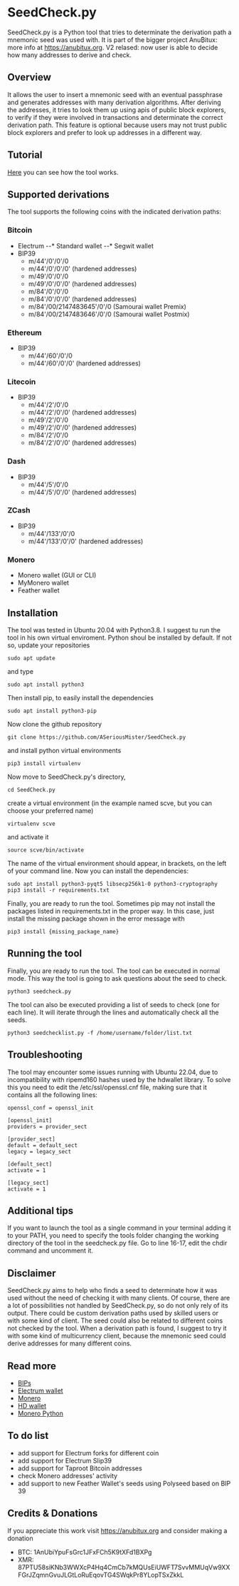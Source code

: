 # SeedCheck.py
SeedCheck.py is a Python tool that tries  to determinate the derivation path a mnemonic seed was used with.
It is part of the bigger project Anu₿itux: more info at https://anubitux.org.
V2 relased: now user is able to decide how many addresses to derive and check.

## Overview
It allows the user to insert a mnemonic seed with an eventual passphrase and generates addresses with many derivation algorithms.
After deriving the addresses, it tries to look them up using apis of public block explorers, to verify if they were involved in transactions and determinate the correct derivation path. This feature is optional because users may not trust public block explorers and prefer to look up addresses in a different way.

## Tutorial
[Here](https://anubitux.org/find-out-how-a-seed-was-used-with-anubitux/) you can see how the tool works.

## Supported derivations
The tool supports the following coins with the indicated derivation paths:
### Bitcoin
- Electrum
--* Standard wallet
--* Segwit wallet
- BIP39
  * m/44'/0'/0'/0
  * m/44'/0'/0'/0' (hardened addresses)
  * m/49'/0'/0'/0
  * m/49'/0'/0'/0' (hardened addresses)
  * m/84'/0'/0'/0
  * m/84'/0'/0'/0' (hardened addresses)
  * m/84'/00/2147483645'/0'/0 (Samourai wallet Premix)
  * m/84'/00/2147483646'/0'/0 (Samourai wallet Postmix)
### Ethereum
- BIP39
  * m/44'/60'/0'/0
  * m/44'/60'/0'/0' (hardened addresses)
### Litecoin
- BIP39
  * m/44'/2'/0'/0
  * m/44'/2'/0'/0' (hardened addresses)
  * m/49'/2'/0'/0
  * m/49'/2'/0'/0' (hardened addresses)
  * m/84'/2'/0'/0
  * m/84'/2'/0'/0' (hardened addresses)
### Dash
- BIP39
  * m/44'/5'/0'/0
  * m/44'/5'/0'/0' (hardened addresses)
### ZCash
- BIP39
  * m/44'/133'/0'/0
  * m/44'/133'/0'/0' (hardened addresses)
### Monero
- Monero wallet (GUI or CLI)
- MyMonero wallet
- Feather wallet

## Installation
The tool was tested in Ubuntu 20.04 with Python3.8.
I suggest tu run the tool in his own virtual enviroment.
Python shoul be installed by default. If not so, update your repositories
```
sudo apt update
```
and type
```
sudo apt install python3
```
Then install pip, to easily install the dependencies
```
sudo apt install python3-pip
```
Now clone the github repository
```
git clone https://github.com/ASeriousMister/SeedCheck.py
```
and install python virtual environments
```
pip3 install virtualenv
```
Now move to SeedCheck.py's directory,
```
cd SeedCheck.py
```
create a virtual environment (in the example named scve, but you can choose your preferred name)
```
virtualenv scve
```
and activate it
```
source scve/bin/activate
```
The name of the virtual environment should appear, in brackets, on the left of your command line. 
Now you can install the dependencies:
```
sudo apt install python3-pyqt5 libsecp256k1-0 python3-cryptography
pip3 install -r requirements.txt
```
Finally, you are ready to run the tool.
Sometimes pip may not install the packages listed in requirements.txt in the proper way.
In this case, just install the missing package shown in the error message with
```
pip3 install {missing_package_name}
```
## Running the tool
Finally, you are ready to run the tool.
The tool can be executed in normal mode. This way the tool is going to ask questions about the seed to check.
```
python3 seedcheck.py
```
The tool can also be executed providing a list of seeds to check (one for each line). It will iterate through the lines and automatically check all the seeds.
```
python3 seedchecklist.py -f /home/username/folder/list.txt
```

## Troubleshooting
The tool may encounter some issues running with Ubuntu 22.04, due to incompatibility with ripemd160 hashes used by the hdwallet library.
To solve this you need to edit the /etc/ssl/openssl.cnf file, making sure that it contains all the following lines:
```
openssl_conf = openssl_init

[openssl_init]
providers = provider_sect

[provider_sect]
default = default_sect
legacy = legacy_sect

[default_sect]
activate = 1

[legacy_sect]
activate = 1
```

## Additional tips
If you want to launch the tool as a single command in your terminal adding it to your PATH, you need to specify the tools folder changing the working directory of the tool in the seedcheck.py file. Go to line 16-17, edit the chdir command and uncomment it.

## Disclaimer
SeedCheck.py aims to help who finds a seed to determinate how it was used without the need of checking it with many clients. Of course, there are a lot of possibilities not handled by SeedCheck.py, so do not only rely of its output. There could be custom derivation paths used by skilled users or with some kind of client. The seed could also be related to different coins not checked by the tool.
When a derivation path is found, I suggest to try it with some kind of multicurrency client, because the mnemonic seed could derive addresses for many different coins.

## Read more
- [BIPs](https://github.com/bitcoin/bips)
- [Electrum wallet](https://github.com/spesmilo/electrum)
- [Monero](https://github.com/monero-project/monero)
- [HD wallet](https://pypi.org/project/hdwallet/)
- [Monero Python](https://monero-python.readthedocs.io/en/latest/)

## To do list
- add support for Electrum forks for different coin
- add support for Electrum Slip39
- add support for Taproot Bitcoin addresses
- check Monero addresses' activity
- add support to new Feather Wallet's seeds using Polyseed based on BIP 39

## Credits & Donations
If you appreciate this work visit https://anubitux.org and consider making a donation
- BTC: 1AnUbiYpuFsGrc1JFxFCh5K9tXFd1BXPg
- XMR: 87PTU58siKNb3WWXcP4Hq4CmCb7kMQUsEiUWFT7SvvMMUqVw9XXFGrJZqmnGvuJLGtLoRuEqovTG4SWqkPr8YLopTSxZkkL
